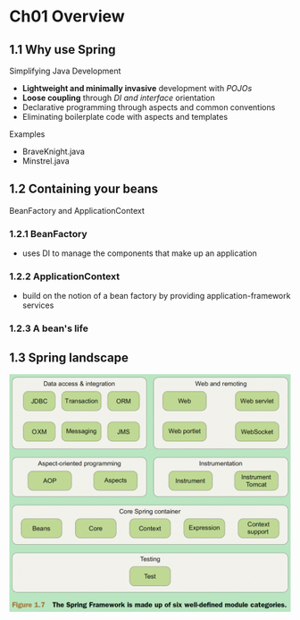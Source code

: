 # Ch01 Overview

## 1.1 Why use Spring

Simplifying Java Development

- __Lightweight and minimally invasive__ development with _POJOs_
- __Loose coupling__ through _DI and interface_ orientation
- Declarative programming through aspects and common conventions
- Eliminating boilerplate code with aspects and templates

Examples

- BraveKnight.java
- Minstrel.java

## 1.2 Containing your beans

BeanFactory and ApplicationContext

### 1.2.1 BeanFactory

- uses DI to manage the components that make up an application

### 1.2.2 ApplicationContext

- build on the notion of a bean factory by providing application-framework services

### 1.2.3 A bean's life



## 1.3 Spring landscape

![spring-framework-modules](images/131-spring-framework-modules.png)


